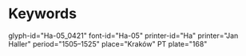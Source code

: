 # Keywords
glyph-id="Ha-05_0421"
font-id="Ha-05"
printer-id="Ha"
printer="Jan Haller"
period="1505–1525"
place="Kraków"
PT plate="168"
